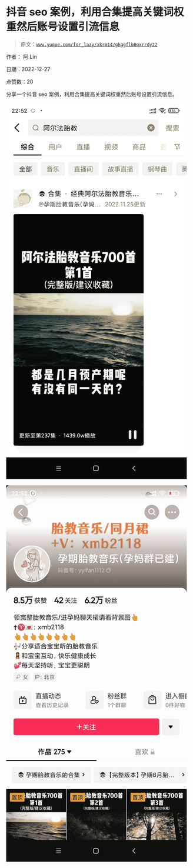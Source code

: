 # 抖音 seo 案例，利用合集提高关键词权重然后账号设置引流信息

> 原文：[`www.yuque.com/for_lazy/xkrm14/gkggflb0qxrrdy22`](https://www.yuque.com/for_lazy/xkrm14/gkggflb0qxrrdy22)

作者： 阿 Lin

日期：2022-12-27

点赞数：20

分享一个抖音 seo 案例，利用合集提高关键词权重然后账号设置引流信息。

![](img/303d4b2c4d8f7dd7a4f508c8e51fecc2.png)

![](img/7f9f9f8eb70a581ee349234703600f58.png)



